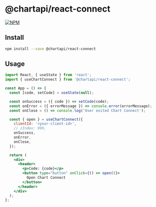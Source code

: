# @chartapi/react-connect

[![NPM](https://img.shields.io/npm/v/@chartapi/react-connect)](https://www.npmjs.com/package/@chartapi/react-connect)

## Install

```bash
npm install --save @chartapi/react-connect
```

## Usage

```jsx
import React, { useState } from 'react';
import { useChartConnect } from '@chartapi/react-connect';

const App = () => {
  const [code, setCode] = useState(null);

  const onSuccess = ({ code }) => setCode(code);
  const onError = ({ errorMessage }) => console.error(errorMessage);
  const onClose = () => console.log('User exited Chart Connect');

  const { open } = useChartConnect({
    clientId: '<your-client-id>',
    // zIndex: 999,
    onSuccess,
    onError,
    onClose,
  });

  return (
    <div>
      <header>
        <p>Code: {code}</p>
        <button type="button" onClick={() => open()}>
          Open Chart Connect
        </button>
      </header>
    </div>
  );
};
```
